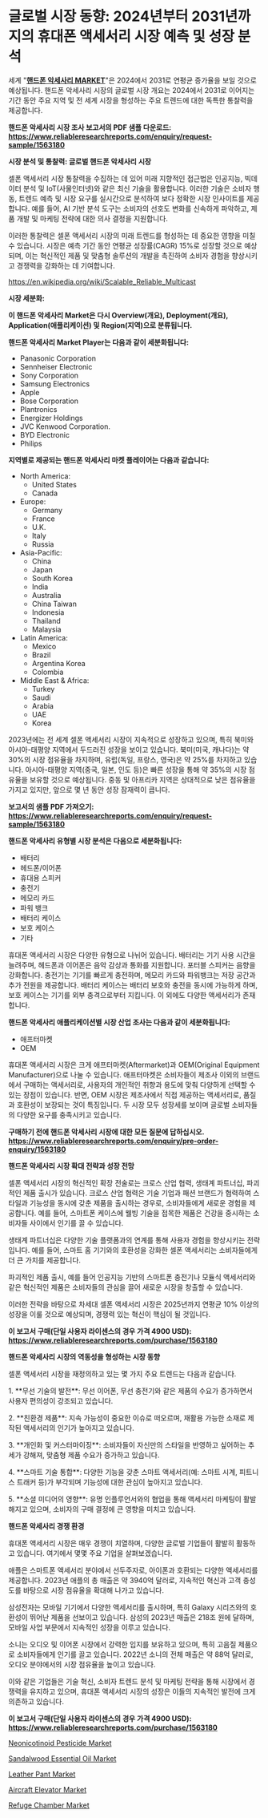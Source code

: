 <p><h1>글로벌 시장 동향: 2024년부터 2031년까지의 휴대폰 액세서리 시장 예측 및 성장 분석</h1></p><p>세계 "<strong><a href="https://www.reliableresearchreports.com/cell-phone-accessories-r1563180">핸드폰 악세사리 MARKET</a></strong>"은 2024에서 2031로 연평균 증가율을 보일 것으로 예상됩니다. 핸드폰 악세사리 시장의 글로벌 시장 개요는 2024에서 2031로 이어지는 기간 동안 주요 지역 및 전 세계 시장을 형성하는 주요 트렌드에 대한 독특한 통찰력을 제공합니다.</p>
<p><strong>핸드폰 악세사리 시장 조사 보고서의 PDF 샘플 다운로드: <a href="https://www.reliableresearchreports.com/enquiry/request-sample/1563180">https://www.reliableresearchreports.com/enquiry/request-sample/1563180</a></strong></p>
<p><strong>시장 분석 및 통찰력: 글로벌 핸드폰 악세사리 시장</strong></p>
<p><p>셀폰 액세서리 시장 통찰력을 수집하는 데 있어 미래 지향적인 접근법은 인공지능, 빅데이터 분석 및 IoT(사물인터넷)와 같은 최신 기술을 활용합니다. 이러한 기술은 소비자 행동, 트렌드 예측 및 시장 요구를 실시간으로 분석하여 보다 정확한 시장 인사이트를 제공합니다. 예를 들어, AI 기반 분석 도구는 소비자의 선호도 변화를 신속하게 파악하고, 제품 개발 및 마케팅 전략에 대한 의사 결정을 지원합니다. </p><p>이러한 통찰력은 셀폰 액세서리 시장의 미래 트렌드를 형성하는 데 중요한 영향을 미칠 수 있습니다. 시장은 예측 기간 동안 연평균 성장률(CAGR) 15%로 성장할 것으로 예상되며, 이는 혁신적인 제품 및 맞춤형 솔루션의 개발을 촉진하여 소비자 경험을 향상시키고 경쟁력을 강화하는 데 기여합니다.</p></p>
<p><a href="%7CAUTHORITHY_DOMAIN_URL%7C">https://en.wikipedia.org/wiki/Scalable_Reliable_Multicast</a></p>
<p><strong>시장 세분화:</strong></p>
<p><strong>이 핸드폰 악세사리 Market은 다시 Overview(개요), Deployment(개요), Application(애플리케이션) 및 Region(지역)으로 분류됩니다.</strong></p>
<p><strong>핸드폰 악세사리 Market Player는 다음과 같이 세분화됩니다:</strong></p>
<p><ul><li>Panasonic Corporation</li><li>Sennheiser Electronic</li><li>Sony Corporation</li><li>Samsung Electronics</li><li>Apple</li><li>Bose Corporation</li><li>Plantronics</li><li>Energizer Holdings</li><li>JVC Kenwood Corporation.</li><li>BYD Electronic</li><li>Philips</li></ul></p>
<p><strong>지역별로 제공되는 핸드폰 악세사리 마켓 플레이어는 다음과 같습니다:</strong></p>
<p><ul>
    <li>
        North America:
        <ul>
            <li>United States</li>
            <li>Canada</li>
        </ul>
    </li>
    <li>
        Europe:
        <ul>
            <li>Germany</li>
            <li>France</li>
            <li>U.K.</li>
            <li>Italy</li>
            <li>Russia</li>
        </ul>
    </li>
    <li>
        Asia-Pacific:
        <ul>
            <li>China</li>
            <li>Japan</li>
            <li>South Korea</li>
            <li>India</li>
            <li>Australia</li>
            <li>China Taiwan</li>
            <li>Indonesia</li>
            <li>Thailand</li>
            <li>Malaysia</li>
        </ul>
    </li>
    <li>
        Latin America:
        <ul>
            <li>Mexico</li>
            <li>Brazil</li>
            <li>Argentina Korea</li>
            <li>Colombia</li>
        </ul>
    </li>
    <li>
        Middle East & Africa:
        <ul>
            <li>Turkey</li>
            <li>Saudi</li>
            <li>Arabia</li>
            <li>UAE</li>
            <li>Korea</li>
        </ul>
    </li>
    </ul></p>
<p><p>2023년에는 전 세계 셀폰 액세서리 시장이 지속적으로 성장하고 있으며, 특히 북미와 아시아-태평양 지역에서 두드러진 성장을 보이고 있습니다. 북미(미국, 캐나다)는 약 30%의 시장 점유율을 차지하며, 유럽(독일, 프랑스, 영국)은 약 25%를 차지하고 있습니다. 아시아-태평양 지역(중국, 일본, 인도 등)은 빠른 성장을 통해 약 35%의 시장 점유율을 보유할 것으로 예상됩니다. 중동 및 아프리카 지역은 상대적으로 낮은 점유율을 가지고 있지만, 앞으로 몇 년 동안 성장 잠재력이 큽니다.</p></p>
<p><strong>보고서의 샘플 PDF 가져오기: <a href="https://www.reliableresearchreports.com/enquiry/request-sample/1563180">https://www.reliableresearchreports.com/enquiry/request-sample/1563180</a></strong></p>
<p><strong>핸드폰 악세사리 유형별 시장 분석은 다음으로 세분화됩니다:</strong></p>
<p><ul><li>배터리</li><li>헤드폰/이어폰</li><li>휴대용 스피커</li><li>충전기</li><li>메모리 카드</li><li>파워 뱅크</li><li>배터리 케이스</li><li>보호 케이스</li><li>기타</li></ul></p>
<p><p>휴대폰 액세서리 시장은 다양한 유형으로 나뉘어 있습니다. 배터리는 기기 사용 시간을 늘려주며, 헤드폰과 이어폰은 음악 감상과 통화를 지원합니다. 포터블 스피커는 음향을 강화합니다. 충전기는 기기를 빠르게 충전하며, 메모리 카드와 파워뱅크는 저장 공간과 추가 전원을 제공합니다. 배터리 케이스는 배터리 보호와 충전을 동시에 가능하게 하며, 보호 케이스는 기기를 외부 충격으로부터 지킵니다. 이 외에도 다양한 액세서리가 존재합니다.</p></p>
<p><strong>핸드폰 악세사리 애플리케이션별 시장 산업 조사는 다음과 같이 세분화됩니다:</strong></p>
<p><ul><li>애프터마켓</li><li>OEM</li></ul></p>
<p><p>휴대폰 액세서리 시장은 크게 애프터마켓(Aftermarket)과 OEM(Original Equipment Manufacturer)으로 나눌 수 있습니다. 애프터마켓은 소비자들이 제조사 이외의 브랜드에서 구매하는 액세서리로, 사용자의 개인적인 취향과 용도에 맞춰 다양하게 선택할 수 있는 장점이 있습니다. 반면, OEM 시장은 제조사에서 직접 제공하는 액세서리로, 품질과 호환성이 보장되는 것이 특징입니다. 두 시장 모두 성장세를 보이며 글로벌 소비자들의 다양한 요구를 충족시키고 있습니다.</p></p>
<p><strong>구매하기 전에 핸드폰 악세사리 시장에 대한 모든 질문에 답하십시오. <a href="https://www.reliableresearchreports.com/enquiry/pre-order-enquiry/1563180">https://www.reliableresearchreports.com/enquiry/pre-order-enquiry/1563180</a></strong></p>
<p><strong>핸드폰 악세사리 시장 확대 전략과 성장 전망</strong></p>
<p><p>셀폰 액세서리 시장의 혁신적인 확장 전술로는 크로스 산업 협력, 생태계 파트너십, 파괴적인 제품 출시가 있습니다. 크로스 산업 협력은 기술 기업과 패션 브랜드가 협력하여 스타일과 기능성을 동시에 갖춘 제품을 출시하는 경우로, 소비자들에게 새로운 경험을 제공합니다. 예를 들어, 스마트폰 케이스에 웰빙 기술을 접목한 제품은 건강을 중시하는 소비자들 사이에서 인기를 끌 수 있습니다.</p><p>생태계 파트너십은 다양한 기술 플랫폼과의 연계를 통해 사용자 경험을 향상시키는 전략입니다. 예를 들어, 스마트 홈 기기와의 호환성을 강화한 셀폰 액세서리는 소비자들에게 더 큰 가치를 제공합니다. </p><p>파괴적인 제품 출시, 예를 들어 인공지능 기반의 스마트폰 충전기나 모듈식 액세서리와 같은 혁신적인 제품은 소비자들의 관심을 끌어 새로운 시장을 창출할 수 있습니다. </p><p>이러한 전략을 바탕으로 차세대 셀폰 액세서리 시장은 2025년까지 연평균 10% 이상의 성장을 이룰 것으로 예상되며, 경쟁력 있는 혁신이 핵심이 될 것입니다.</p></p>
<p><strong>이 보고서 구매(단일 사용자 라이센스의 경우 가격 4900 USD): <a href="https://www.reliableresearchreports.com/purchase/1563180">https://www.reliableresearchreports.com/purchase/1563180</a></strong></p>
<p><strong>핸드폰 악세사리 시장의 역동성을 형성하는 시장 동향</strong></p>
<p><p>셀폰 액세서리 시장을 재정의하고 있는 몇 가지 주요 트렌드는 다음과 같습니다.</p><p>1. **무선 기술의 발전**: 무선 이어폰, 무선 충전기와 같은 제품의 수요가 증가하면서 사용자 편의성이 강조되고 있습니다.</p><p>2. **친환경 제품**: 지속 가능성이 중요한 이슈로 떠오르며, 재활용 가능한 소재로 제작된 액세서리의 인기가 높아지고 있습니다.</p><p>3. **개인화 및 커스터마이징**: 소비자들이 자신만의 스타일을 반영하고 싶어하는 추세가 강해져, 맞춤형 제품 수요가 증가하고 있습니다.</p><p>4. **스마트 기술 통합**: 다양한 기능을 갖춘 스마트 액세서리(예: 스마트 시계, 피트니스 트래커 등)가 부각되며 기능성에 대한 관심이 높아지고 있습니다.</p><p>5. **소셜 미디어의 영향**: 유명 인플루언서와의 협업을 통해 액세서리 마케팅이 활발해지고 있으며, 소비자의 구매 결정에 큰 영향을 미치고 있습니다.</p></p>
<p><strong>핸드폰 악세사리 경쟁 환경</strong></p>
<p><p>휴대폰 액세서리 시장은 매우 경쟁이 치열하며, 다양한 글로벌 기업들이 활발히 활동하고 있습니다. 여기에서 몇몇 주요 기업을 살펴보겠습니다.</p><p>애플은 스마트폰 액세서리 분야에서 선두주자로, 아이폰과 호환되는 다양한 액세서리를 제공합니다. 2023년 애플의 총 매출은 약 3940억 달러로, 지속적인 혁신과 고객 충성도를 바탕으로 시장 점유율을 확대해 나가고 있습니다.</p><p>삼성전자는 모바일 기기에서 다양한 액세서리를 출시하며, 특히 Galaxy 시리즈와의 호환성이 뛰어난 제품을 선보이고 있습니다. 삼성의 2023년 매출은 218조 원에 달하며, 모바일 사업 부문에서 지속적인 성장을 이루고 있습니다.</p><p>소니는 오디오 및 이어폰 시장에서 강력한 입지를 보유하고 있으며, 특히 고음질 제품으로 소비자들에게 인기를 끌고 있습니다. 2022년 소니의 전체 매출은 약 88억 달러로, 오디오 분야에서의 시장 점유율을 높이고 있습니다.</p><p>이와 같은 기업들은 기술 혁신, 소비자 트렌드 분석 및 마케팅 전략을 통해 시장에서 경쟁력을 유지하고 있으며, 휴대폰 액세서리 시장의 성장은 이들의 지속적인 발전에 크게 의존하고 있습니다.</p></p>
<p><strong>이 보고서 구매(단일 사용자 라이센스의 경우 가격 4900 USD): <a href="https://www.reliableresearchreports.com/purchase/1563180">https://www.reliableresearchreports.com/purchase/1563180</a></strong></p>
<p><p><a href="https://www.linkedin.com/pulse/navigating-neonicotinoid-pesticide-market-expert-analysis-hxlbe?trackingId=USWzcNkpRnOEAlEdZzN5QA%3D%3D">Neonicotinoid Pesticide Market</a></p><p><a href="https://medium.com/@janetvalentinh15/what-factors-will-influence-the-sandalwood-essential-oil-market-in-the-coming-years-e1962b639742">Sandalwood Essential Oil Market</a></p><p><a href="https://www.linkedin.com/pulse/global-market-pulse-trends-growth-analysis-leather-pant-forecasted-zcnhe?trackingId=rHiES2u7QsadfbdkRHj9fQ%3D%3D">Leather Pant Market</a></p><p><a href="https://issuu.com/reportprime-2/docs/aircraft-elevator-market-size-2030._f4de7560c1d761">Aircraft Elevator Market</a></p><p><a href="https://github.com/aiko92han/Market-Research-Report-List-1/blob/main/refuge-chamber-market.md">Refuge Chamber Market</a></p></p>